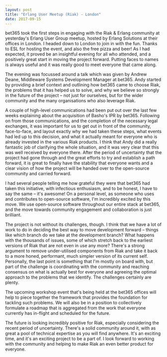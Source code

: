```yaml
---
layout: post
title: "Erlang User Meetup (Riak) - London"
date: 2017-09-15
---
```


bet365 took the first steps in engaging with the Riak & Erlang community at
yesterday's Erlang User Group meetup, hosted by Erlang Solutions at their
offices in London. I headed down to London to join in with the fun. Thanks to
ESL for hosting the event, and also the free pizza and beer! As I had expected,
it proved be an insightful evening for all who attended, and a positively great
start in moving the project forward. Putting faces to names is always useful and
it was really good to meet everyone that came along.

The evening was focussed around a talk which was given by Andrew Deane,
Middleware Systems Development Manager at bet365. Andy started by providing a
brief context and outlining how bet365 came to choose Riak, the problems that it
has helped us to solve, and why we believe so strongly in the future of the
project – not just for ourselves, but for the wider community and the many
organisations who also leverage Riak.

A couple of high-level communications had been put out over the last few weeks
explaining about the acquisition of Basho's IPR by bet365. Following on from
those communications, and the completion of the necessary legal exchanges, it
was important for us to get out in front of the community, face-to-face, and
layout exactly why we had taken these steps, what events had led up to this
decision, and what it actually meant for everyone who is already invested in the
various Riak products. I think that Andy did a really fantastic job of
clarifying the whole situation, and it was very clear that this was well
received by everyone there. After the period of uncertainty that the project had
gone through and the great efforts to try and establish a path forward, it is
great to finally have the stability that everyone wants and a clear vision of
how the project will be handed over to the open-source community and carried
forward.

I had several people telling me how grateful they were that bet365 had taken
this initiative, with infectious enthusiasm, and to be honest, I have to say the
same – it's awesome! On a personal level, as someone who uses and contributes to
open-source software, I'm incredibly excited by this move. We use open-source
software throughout our entire stack at bet365, and the move towards community
engagement and collaboration is just brilliant.

The project is not without its challenges, though. I think that we have a lot of
work to do in deciding the best way to move development forward – things like
which branch do we take at the development branch? What happens with the
thousands of issues, some of which stretch back to the earliest versions of Riak
that are not even in use any more? There's a strong argument to remove
under-utilised components from Riak and take it back to a more honed,
performant, much simpler version of its current self. Personally, the last point
is something that I'm mostly on board with, but part of the challenge is
coordinating with the community and reaching consensus on what is actually best
for everyone and  agreeing the optimal approach to the problems that we
identify. The challenges certainly are plenty.

The upcoming workshop event that's being held at the bet365 offices will help to
piece together the framework that provides the foundation for tackling such
problems. We will also be in a position to collectively formulate a roadmap that
is aggregated from the work that everyone currently has in-flight and scheduled
for the future.

The future is looking incredibly positive for Riak, especially considering the
recent period of uncertainty. There's a solid community around it, with as great
a pool of technical expertise as you will find anywhere. It's an exciting time,
and it's an exciting project to be a part of. I look forward to working with the
community and helping to make Riak an even better product for everyone.

